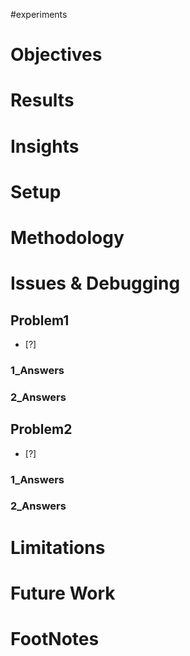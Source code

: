 #experiments


# Objectives
# Results
# Insights
# Setup
# Methodology
# Issues & Debugging

## Problem1
- [?] 

### 1_Answers


### 2_Answers



## Problem2
- [?] 

### 1_Answers


### 2_Answers



# Limitations
# Future Work
# FootNotes